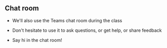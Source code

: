 ## Chat room

- We'll also use the Teams chat room during the class

- Don't hesitate to use it to ask questions, or get help, or share feedback

- Say hi in the chat room!

